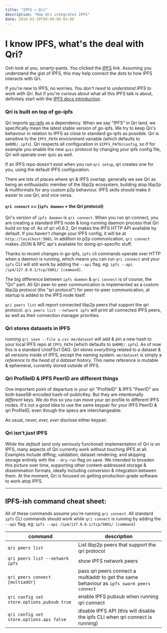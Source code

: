 ```yaml
---
title: "IPFS → Qri"
description: "How Qri integrates IPFS"
date: 2018-01-30T00:00:00-04:00
---
```


# I know IPFS, what's the deal with Qri?

Ooh look at you, smarty-pants. You clicked the [IPFS](https://ipfs.io) link.  Assuming you understand the gist of IPFS, this may help connect the dots to how IPFS interacts with Qri.

If you're new to IPFS, no worries. _You don't need to understand IPFS to work with Qri_. But if you're curious about what all this IPFS talk is about, definitely start with the [IPFS docs introduction](https://docs.ipfs.io/introduction/).

### Qri is built on top of go-ipfs
Qri imports [go-ipfs](https://github.com/ipfs/go-ipfs) as a dependency. When we say "IPFS" in Qri land, we specifically mean the latest stable version of go-ipfs. We try to keep Qri's behaviour in relation to IPFS as close to standard go-ipfs as possible. Qri is sensitive to the `IPFS_PATH` environment variable (which defaults to `$HOME/.ipfs`). Qri respects all configuration in `$IPFS_PATH/config`, so if for example you enable the new `quic` protocol by changing your ipfs config file, Qri will operate over quic as well.

If an IPFS repo doesn't exist when you run  `qri setup`, qri creates one for you, using the default IPFS configuration.

There are lots of places where qri & IPFS overlap. generally we see Qri as being an enthusiastic member of the libp2p ecosystem, building atop libp2p & multformats for any custom p2p behaviour. IPFS skills should make it easier to use Qri, and vice versa.

#### `qri connect` == (`ipfs daemon` + the Qri protocol)
Qri's version of `ipfs daemon` is `qri connect`. When you run qri connect, you are creating a standard IPFS node & long-running daemon process that Qri build on top of. As of qri v0.6.2, Qri makes the IPFS HTTP API available by default. If you haven't change your IPFS config, it will be at `http://localhost:5001`. In addition to p2p communication, `qri connect` makes JSON & RPC api's available for doing qri-specific stuff.

Thanks to recent changes in go-ipfs, `ipfs` cli commands operate over HTTP when a daemon is running, which means you can run `qri connect` and your `ipfs` CLI will still work by adding the `--api` flag. eg: `ipfs --api /ip4/127.0.0.1/tcp/5001/ [command]`.

The big difference between `ipfs daemon` & `qri connect` is of course, the "Qri" part. All Qri peer-to-peer communication is implemented as a custom libp2p protocol (the "qri protocol") for peer-to-peer communication, at startup is added to the IPFS node itself. 

`qri peers list` will report connected libp2p peers that support the qri protocol. `qri peers list --network ipfs` will print all connected IPFS peers, as well as their connection manager priorities.

### Qri stores datasets in IPFS

running `qri save --file a.csv me/dataset` will add & pin a new hash to your local IPFS repo at `IPFS_PATH` (which defaults to `$HOME/.ipfs`). As of now this is a standard UnixFSv1 DAG. Qri stores _everything_ related to a dataset & all versions inside of IPFS, except the naming system. `me/dataset` is simply a _reference to the head of a dataset history_. This name reference is mutable & ephemeral, currently stored outside of IPFS.

### Qri ProfileID & IPFS PeerID are different things
One important point of departure is your qri "ProfileID" & IPFS "PeerID" are both base58-encoded hash-of-publicKey. But they are intentionally _different_ keys. We do this so you can move your qri profile to different IPFS nodes. It's not a good idea to use the same keypair for your IPFS PeerID & qri ProfileID, even though the specs are interchangeable. 

As usual, _never, ever, ever_ disclose either keypair.

### Qri isn't _just_ IPFS
While the _default_ (and only seriously functional) implementation of Qri is on IPFS, many aspects of Qri currently work without touching IPFS at all. Examples include diffing; validation; dataset rendering; and skipping storage entirely with the  `--dry-run` flag on save. We intended to broaden this picture over time, supporting other content-addressed storage & dissemination formats, ideally including conversion & integration between them. At the moment, Qri is focused on getting production-grade software to work atop IPFS.

** **

## IPFS-ish command cheat sheet:

All of these commands assume you're running `qri connect`. All standard `ipfs` CLI commands should work while `qri connect` is running by adding the `--api` flag. eg: `ipfs --api /ip4/127.0.0.1/tcp/5001/ [command]`

| command | description |
| ------- | ----------- |
| `qri peers list` | List libp2p peers that support the qri protocol |
| `qri peers list --network ipfs` | show IPFS network peers |
| `qri peers connect [multiaddr]` | pass qri peers connect a multiaddr to get the same behaviour as `ipfs swarm peers connect`| 
| `qri config set store.options.pubsub true` | enable IPFS pubsub when running qri connect |
| `qri config set store.options.api false` | disable IPFS API (this will disable the ipfs CLI when qri connect is running) |
